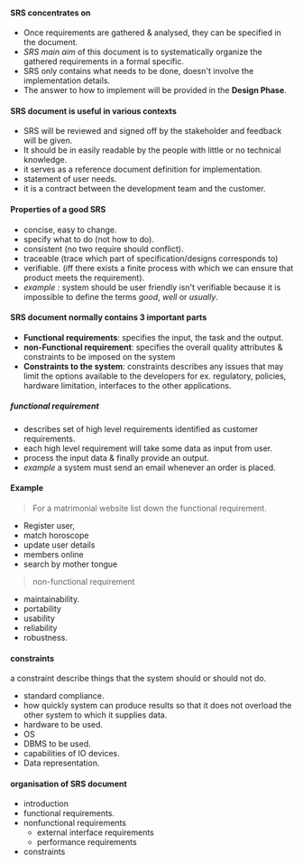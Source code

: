 #### SRS concentrates on 
- Once requirements are gathered & analysed, they can be specified in the document. 
- *SRS main aim* of this document is to systematically organize the gathered requirements in a formal specific. 
- SRS only contains what needs to be done, doesn't involve the implementation details. 
- The answer to how to implement will be provided in the **Design Phase**.

#### SRS document is useful in various contexts
- SRS will be reviewed and signed off by the stakeholder and feedback will be given. 
- It should be in easily readable by the people with little or no technical knowledge. 
- it serves as a reference document definition for implementation. 
- statement of user needs.
- it is a contract between the development team and the customer. 

#### Properties of a good SRS 
- concise, easy to change.
- specify what to do (not how to do). 
- consistent (no two require should conflict). 
- traceable (trace which part of specification/designs corresponds to)
- verifiable. (iff there exists a finite process with which we can ensure that product meets the requirement). 
- *example :* system should be user friendly isn't verifiable because it is impossible to define the terms *good*, *well* or *usually*.

#### SRS document normally contains 3 important parts

- **Functional requirements**: specifies the input, the task and the output.
- **non-Functional requirement**: specifies the overall quality attributes & constraints to be imposed on the system
- **Constraints to the system**:  constraints describes any issues that may limit the options available to the developers for ex. regulatory, policies, hardware limitation, interfaces to the other applications. 
##### functional requirement
- describes set of high level requirements identified as customer requirements. 
- each high level requirement will take some data as input from user.
- process the input data & finally provide an output. 
- *example* a system must send an email whenever an order is placed. 

#### Example
> For a matrimonial website list down the functional requirement.
- Register user, 
- match horoscope
- update user details
- members online 
- search by mother tongue 

> non-functional requirement 
- maintainability. 
- portability 
- usability 
- reliability 
- robustness. 

#### constraints
a constraint describe things that the system should or should not do.
- standard compliance. 
- how quickly system can produce results so that it does not overload the other system to which it supplies data.
- hardware to be used.
- OS
- DBMS to be used. 
- capabilities of IO devices. 
- Data representation. 

#### organisation of SRS document
- introduction
- functional requirements. 
- nonfunctional requirements 
	- external interface requirements 
	- performance requirements
- constraints
